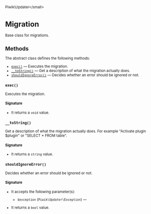 <small>Piwik\Updater\</small>

Migration
=========

Base class for migrations.

Methods
-------

The abstract class defines the following methods:

- [`exec()`](#exec) &mdash; Executes the migration.
- [`__toString()`](#__tostring) &mdash; Get a description of what the migration actually does.
- [`shouldIgnoreError()`](#shouldignoreerror) &mdash; Decides whether an error should be ignored or not.

<a name="exec" id="exec"></a>
<a name="exec" id="exec"></a>
### `exec()`

Executes the migration.

#### Signature

- It returns a `void` value.

<a name="__tostring" id="__tostring"></a>
<a name="__toString" id="__toString"></a>
### `__toString()`

Get a description of what the migration actually does. For example "Activate plugin $plugin" or
"SELECT * FROM table".

#### Signature

- It returns a `string` value.

<a name="shouldignoreerror" id="shouldignoreerror"></a>
<a name="shouldIgnoreError" id="shouldIgnoreError"></a>
### `shouldIgnoreError()`

Decides whether an error should be ignored or not.

#### Signature

-  It accepts the following parameter(s):
    - `$exception` (`Piwik\Updater\Exception`) &mdash;
      
- It returns a `bool` value.

